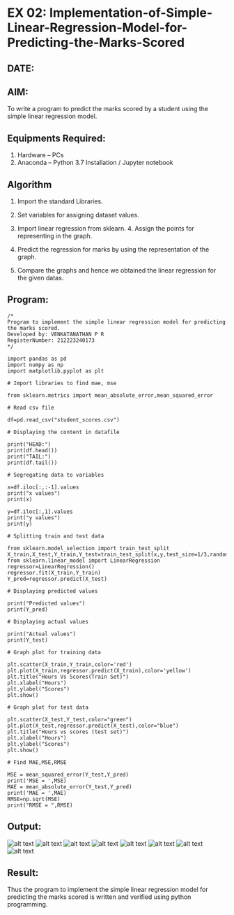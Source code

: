 # EX 02: Implementation-of-Simple-Linear-Regression-Model-for-Predicting-the-Marks-Scored

## DATE:

## AIM:
To write a program to predict the marks scored by a student using the simple linear regression model.

## Equipments Required:
1. Hardware – PCs
2. Anaconda – Python 3.7 Installation / Jupyter notebook

## Algorithm
1. Import the standard Libraries. 

2. Set variables for assigning dataset values. 
3. Import linear regression from sklearn. 4. Assign the points for representing in the graph. 
5. Predict the regression for marks by using the representation of the graph. 
6. Compare the graphs and hence we obtained the linear regression for the given datas.

## Program:
```
/*
Program to implement the simple linear regression model for predicting the marks scored.
Developed by: VENKATANATHAN P R
RegisterNumber: 212223240173
*/

import pandas as pd
import numpy as np
import matplotlib.pyplot as plt

# Import libraries to find mae, mse

from sklearn.metrics import mean_absolute_error,mean_squared_error

# Read csv file

df=pd.read_csv("student_scores.csv")

# Displaying the content in datafile

print("HEAD:")
print(df.head())
print("TAIL:")
print(df.tail())

# Segregating data to variables

x=df.iloc[:,:-1].values
print("x values")
print(x)

y=df.iloc[:,1].values
print("y values")
print(y)

# Splitting train and test data

from sklearn.model_selection import train_test_split
X_train,X_test,Y_train,Y_test=train_test_split(x,y,test_size=1/3,random_state=0)
from sklearn.linear_model import LinearRegression
regressor=LinearRegression()
regressor.fit(X_train,Y_train)
Y_pred=regressor.predict(X_test)

# Displaying predicted values

print("Predicted values")
print(Y_pred)

# Displaying actual values

print("Actual values")
print(Y_test)

# Graph plot for training data

plt.scatter(X_train,Y_train,color='red')
plt.plot(X_train,regressor.predict(X_train),color='yellow')
plt.title("Hours Vs Scores(Train Set)")
plt.xlabel("Hours")
plt.ylabel("Scores")
plt.show()

# Graph plot for test data

plt.scatter(X_test,Y_test,color="green")
plt.plot(X_test,regressor.predict(X_test),color="blue")
plt.title("Hours vs scores (test set)")
plt.xlabel("Hours")
plt.ylabel("Scores")
plt.show()

# Find MAE,MSE,RMSE

MSE = mean_squared_error(Y_test,Y_pred)
print('MSE = ',MSE)
MAE = mean_absolute_error(Y_test,Y_pred)
print('MAE = ',MAE)
RMSE=np.sqrt(MSE)
print("RMSE = ",RMSE)
```

## Output:
![alt text](<Screenshot 2024-03-22 213038.png>)
![alt text](<Screenshot 2024-03-22 214525.png>)
![alt text](<Screenshot 2024-03-22 214531.png>) 
![alt text](image-1.png)
![alt text](image.png)
![alt text](<Screenshot 2024-03-22 213140.png>) ![alt text](<Screenshot 2024-03-22 213149.png>)
![alt text](<Screenshot 2024-03-22 213157.png>)


## Result:
Thus the program to implement the simple linear regression model for predicting the marks scored is written and verified using python programming.
